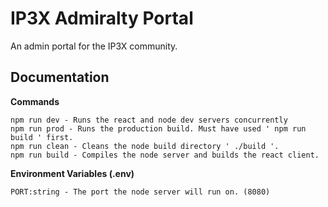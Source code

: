 # IP3X Admiralty Portal
An admin portal for the IP3X community.

## Documentation
**Commands**
```
npm run dev - Runs the react and node dev servers concurrently
npm run prod - Runs the production build. Must have used ' npm run build ' first.
npm run clean - Cleans the node build directory ' ./build '.
npm run build - Compiles the node server and builds the react client.
```
**Environment Variables (.env)**
```
PORT:string - The port the node server will run on. (8080)
```

